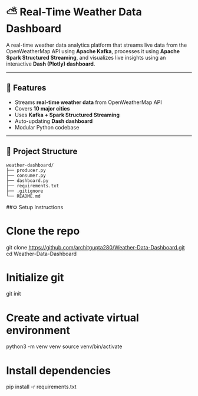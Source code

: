 # ⛅ Real-Time Weather Data Dashboard

A real-time weather data analytics platform that streams live data from the OpenWeatherMap API using **Apache Kafka**, processes it using **Apache Spark Structured Streaming**, and visualizes live insights using an interactive **Dash (Plotly) dashboard**.

---

## 🔧 Features

- Streams **real-time weather data** from OpenWeatherMap API
- Covers **10 major cities**
- Uses **Kafka + Spark Structured Streaming**
- Auto-updating **Dash dashboard**
- Modular Python codebase

---

## 📁 Project Structure

```plaintext
weather-dashboard/
├── producer.py
├── consumer.py
├── dashboard.py
├── requirements.txt
├── .gitignore
└── README.md
```

##⚙️ Setup Instructions
# Clone the repo
git clone https://github.com/architgupta280/Weather-Data-Dashboard.git
cd Weather-Data-Dashboard

# Initialize git
git init

# Create and activate virtual environment
python3 -m venv venv
source venv/bin/activate

# Install dependencies
pip install -r requirements.txt
